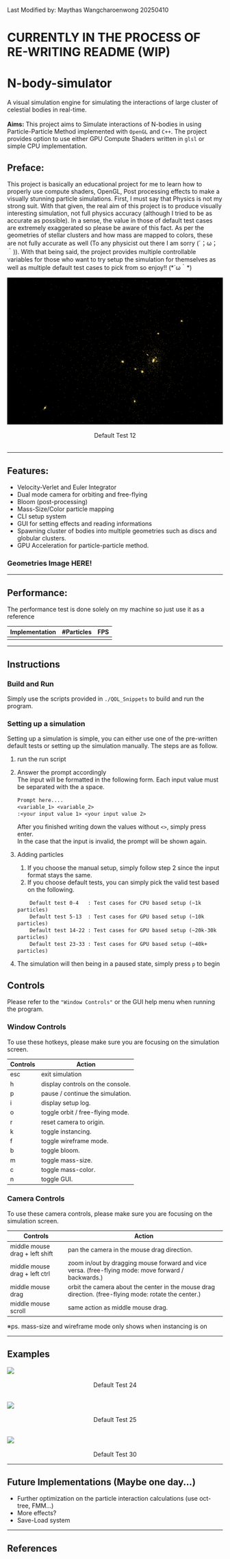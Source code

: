 Last Modified by: Maythas Wangcharoenwong 20250410

# CURRENTLY IN THE PROCESS OF RE-WRITING README (WIP)
# N-body-simulator

A visual simulation engine for simulating the interactions of large cluster of celestial bodies in real-time.
<br>
<br>
**Aims:** This project aims to Simulate interactions of N-bodies in using Particle-Particle Method implemented with `OpenGL` and `C++`. The project provides option to use either GPU Compute Shaders written in `glsl` or simple CPU implementation.

## Preface: 
This project is basically an educational project for me to learn how to properly use compute shaders, OpenGL, Post processing effects to make a visually stunning particle simulations. First, I must say that Physics is not my strong suit. With that given, the real aim of this project is to produce visually interesting simulation, not full physics accuracy (although I tried to be as accurate as possible). In a sense, the value in those of default test cases are extremely exaggerated so please be aware of this fact. As per the geometries of stellar clusters and how mass are mapped to colors, these are not fully accurate as well (To any physicist out there I am sorry (´；ω；｀)). With that being said, the project provides multiple controllable variables for those who want to try setup the simulation for themselves as well as multiple default test cases to pick from so enjoy!! (\*´ω｀\*)

![](images/default_12.gif)
<div align="center">
Default Test 12 
</div>
<br>

----------
## Features:
- Velocity-Verlet and Euler Integrator
- Dual mode camera for orbiting and free-flying
- Bloom (post-processing)
- Mass-Size/Color particle mapping
- CLI setup system
- GUI for setting effects and reading informations
- Spawning cluster of bodies into multiple geometries such as discs and globular clusters.
- GPU Acceleration for particle-particle method.

### Geometries Image HERE!

----------
## Performance: 
The performance test is done solely on my machine so just use it as a reference 

| Implementation | #Particles | FPS |
|-------------------------------|--------------------------------------------------|-----------------------------------------------------|
| | | 


----------
## Instructions

### Build and Run
Simply use the scripts provided in `./QOL_Snippets` to build and run the program.

### Setting up a simulation
Setting up a simulation is simple, you can either use one of the pre-written default tests or setting up the simulation manually. The steps are as follow.
1. run the run script
2. Answer the prompt accordingly <br>
    The input will be formatted in the following form. Each input value must be separated with the a space.
    ```
    Prompt here....
    <variable_1> <variable_2>
    :<your input value 1> <your input value 2> 
    ```
    After you finished writing down the values without `<>`, simply press enter.<br>
    In the case that the input is invalid, the prompt will be shown again.
    
3. Adding particles
   1. If you choose the manual setup, simply follow step 2 since the input format stays the same.
   2. If you choose default tests, you can simply pick the valid test based on the following. 
        
    ```
        Default test 0-4   : Test cases for CPU based setup (~1k particles)
        Default test 5-13  : Test cases for GPU based setup (~10k particles)
        Default test 14-22 : Test cases for GPU based setup (~20k-30k particles)
        Default test 23-33 : Test cases for GPU based setup (~40k+ particles)
    ```
4. The simulation will then being in a paused state, simply press `p` to begin

## Controls
Please refer to the `"Window Controls"` or the GUI help menu when running the program.

### Window Controls
To use these hotkeys, please make sure you are focusing on the simulation screen.

|Controls|Action|
|-------------------------------|-------------------------------------------------------------------------------------------------------|
|esc                            | exit simulation                                                                                       |
|h                              | display controls on the console.                                                                      |
|p                              | pause / continue the simulation.                                                                      |
|i                              | display setup log.                                                                                    |
|o                              | toggle orbit / free-flying mode.                                                                      |
|r                              | reset camera to origin.                                                                               |
|k                              | toggle instancing.                                                                                    |
|f                              | toggle wireframe mode.                                                                                |
|b                              | toggle bloom.                                                                                         |
|m                              | toggle mass-size.                                                                                     |
|c                              | toggle mass-color.                                                                                    |
|n                              | toggle GUI.                                                                                           |

### Camera Controls
To use these camera controls, please make sure you are focusing on the simulation screen.

|Controls|Action|
|-------------------------------|-------------------------------------------------------------------------------------------------------|
|middle mouse drag + left shift | pan the camera in the mouse drag direction.                                                           |
|middle mouse drag + left ctrl  | zoom in/out by dragging mouse forward and vice versa. (free-flying mode: move forward / backwards.)   |
|middle mouse drag              | orbit the camera about the center in the mouse drag direction. (free-flying mode: rotate the center.) |
|middle mouse scroll            | same action as middle mouse drag.                                                                     |        

※ps. mass-size and wireframe mode only shows when instancing is on

----------
## Examples 

![](images/default_24.gif)
<div align="center">
Default Test 24 
</div>
<br>

![](images/default_25.gif)
<div align="center">
Default Test 25
</div>
<br>

![](images/default_30.gif)
<div align="center">
Default Test 30 
</div>

----------
## Future Implementations (Maybe one day...)
- Further optimization on the particle interaction calculations (use oct-tree, FMM...)
- More effects?
- Save-Load system

----------
## References
